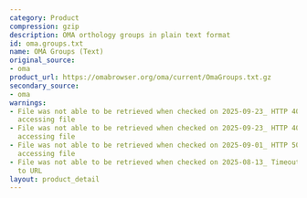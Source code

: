 ```yaml
---
category: Product
compression: gzip
description: OMA orthology groups in plain text format
id: oma.groups.txt
name: OMA Groups (Text)
original_source:
- oma
product_url: https://omabrowser.org/oma/current/OmaGroups.txt.gz
secondary_source:
- oma
warnings:
- File was not able to be retrieved when checked on 2025-09-23_ HTTP 404 error when
  accessing file
- File was not able to be retrieved when checked on 2025-09-23_ HTTP 404 error when
  accessing file
- File was not able to be retrieved when checked on 2025-09-01_ HTTP 502 error when
  accessing file
- File was not able to be retrieved when checked on 2025-08-13_ Timeout connecting
  to URL
layout: product_detail
---
```

